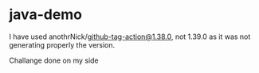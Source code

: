 # java-demo
I have used anothrNick/github-tag-action@1.38.0, not 1.39.0 as it was not generating properly the version.

Challange done on my side